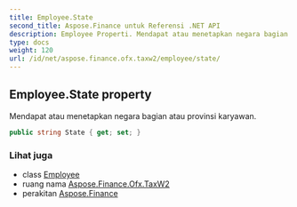 ```yaml
---
title: Employee.State
second_title: Aspose.Finance untuk Referensi .NET API
description: Employee Properti. Mendapat atau menetapkan negara bagian atau provinsi karyawan.
type: docs
weight: 120
url: /id/net/aspose.finance.ofx.taxw2/employee/state/
---
```

## Employee.State property

Mendapat atau menetapkan negara bagian atau provinsi karyawan.

```csharp
public string State { get; set; }
```

### Lihat juga

* class [Employee](../)
* ruang nama [Aspose.Finance.Ofx.TaxW2](../../employee/)
* perakitan [Aspose.Finance](../../../)


